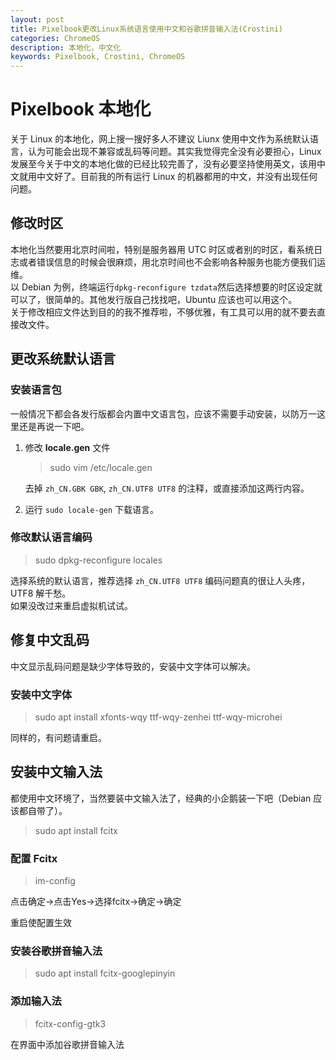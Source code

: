 ```yaml
---
layout: post
title: Pixelbook更改Linux系统语言使用中文和谷歌拼音输入法(Crostini) 
categories: ChromeOS
description: 本地化，中文化
keywords: Pixelbook, Crostini, ChromeOS
---
```


# Pixelbook 本地化

关于 Linux 的本地化，网上搜一搜好多人不建议 Liunx 使用中文作为系统默认语言，认为可能会出现不兼容或乱码等问题。其实我觉得完全没有必要担心，Linux 发展至今关于中文的本地化做的已经比较完善了，没有必要坚持使用英文，该用中文就用中文好了。目前我的所有运行 Linux 的机器都用的中文，并没有出现任何问题。

## 修改时区

本地化当然要用北京时间啦，特别是服务器用 UTC 时区或者别的时区，看系统日志或者错误信息的时候会很麻烦，用北京时间也不会影响各种服务也能方便我们运维。  
以 Debian 为例，终端运行`dpkg-reconfigure tzdata`然后选择想要的时区设定就可以了，很简单的。其他发行版自己找找吧，Ubuntu 应该也可以用这个。  
关于修改相应文件达到目的的我不推荐啦，不够优雅，有工具可以用的就不要去直接改文件。

## 更改系统默认语言

### 安装语言包

一般情况下都会各发行版都会内置中文语言包，应该不需要手动安装，以防万一这里还是再说一下吧。

1. 修改 **locale.gen** 文件
   >sudo vim /etc/locale.gen
   
   去掉 `zh_CN.GBK GBK`,  `zh_CN.UTF8 UTF8` 的注释，或直接添加这两行内容。

2. 运行 `sudo locale-gen` 下载语言。

### 修改默认语言编码

> sudo dpkg-reconfigure locales

选择系统的默认语言，推荐选择 `zh_CN.UTF8 UTF8` 编码问题真的很让人头疼，UTF8 解千愁。  
如果没改过来重启虚拟机试试。

## 修复中文乱码

中文显示乱码问题是缺少字体导致的，安装中文字体可以解决。

### 安装中文字体

> sudo apt install xfonts-wqy ttf-wqy-zenhei ttf-wqy-microhei

同样的，有问题请重启。

## 安装中文输入法

都使用中文环境了，当然要装中文输入法了，经典的小企鹅装一下吧（Debian 应该都自带了）。
> sudo apt install fcitx

### 配置 Fcitx

> im-config

点击确定->点击Yes->选择fcitx->确定->确定

重启使配置生效

### 安装谷歌拼音输入法

> sudo apt install fcitx-googlepinyin

### 添加输入法

> fcitx-config-gtk3

在界面中添加谷歌拼音输入法

